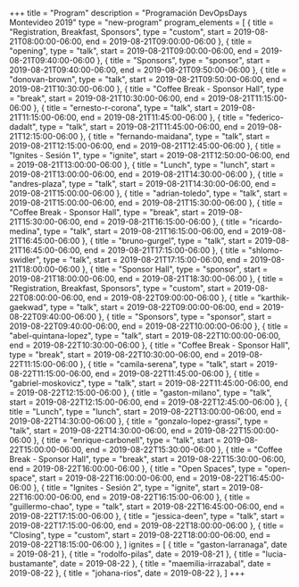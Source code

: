 +++
title = "Program"
description = "Programación DevOpsDays Montevideo 2019"
type = "new-program"
program_elements = [
    { title = "Registration, Breakfast, Sponsors", type = "custom", start = 2019-08-21T08:00:00-06:00, end = 2019-08-21T09:00:00-06:00 },
    { title = "opening", type = "talk", start = 2019-08-21T09:00:00-06:00, end = 2019-08-21T09:40:00-06:00 },
    { title = "Sponsors", type = "sponsor", start = 2019-08-21T09:40:00-06:00, end = 2019-08-21T09:50:00-06:00 },
    { title = "donovan-brown", type = "talk", start = 2019-08-21T09:50:00-06:00, end = 2019-08-21T10:30:00-06:00 },
    { title = "Coffee Break - Sponsor Hall", type = "break", start = 2019-08-21T10:30:00-06:00, end = 2019-08-21T11:15:00-06:00 },
    { title = "ernesto-r-corona", type = "talk", start = 2019-08-21T11:15:00-06:00, end = 2019-08-21T11:45:00-06:00 },
    { title = "federico-dadalt", type = "talk", start = 2019-08-21T11:45:00-06:00, end = 2019-08-21T12:15:00-06:00 },
    { title = "fernando-maidana", type = "talk", start = 2019-08-21T12:15:00-06:00, end = 2019-08-21T12:45:00-06:00 },
    { title = "Ignites - Sesión 1", type = "ignite", start = 2019-08-21T12:50:00-06:00, end = 2019-08-21T13:00:00-06:00 },
    { title = "Lunch", type = "lunch", start = 2019-08-21T13:00:00-06:00, end = 2019-08-21T14:30:00-06:00 },
    { title = "andres-plaza", type = "talk", start = 2019-08-21T14:30:00-06:00, end = 2019-08-21T15:00:00-06:00 },
    { title = "adrian-toledo", type = "talk", start = 2019-08-21T15:00:00-06:00, end = 2019-08-21T15:30:00-06:00 },
    { title = "Coffee Break - Sponsor Hall", type = "break", start = 2019-08-21T15:30:00-06:00, end = 2019-08-21T16:15:00-06:00 },
    { title = "ricardo-medina", type = "talk", start = 2019-08-21T16:15:00-06:00, end = 2019-08-21T16:45:00-06:00 },
    { title = "bruno-gurgel", type = "talk", start = 2019-08-21T16:45:00-06:00, end = 2019-08-21T17:15:00-06:00 },
    { title = "shlomo-swidler", type = "talk", start = 2019-08-21T17:15:00-06:00, end = 2019-08-21T18:00:00-06:00 },
    { title = "Sponsor Hall", type = "sponsor", start = 2019-08-21T18:00:00-06:00, end = 2019-08-21T18:30:00-06:00 },
    { title = "Registration, Breakfast, Sponsors", type = "custom", start = 2019-08-22T08:00:00-06:00, end = 2019-08-22T09:00:00-06:00 },
    { title = "karthik-gaekwad", type = "talk", start = 2019-08-22T09:00:00-06:00, end = 2019-08-22T09:40:00-06:00 },
    { title = "Sponsors", type = "sponsor", start = 2019-08-22T09:40:00-06:00, end = 2019-08-22T10:00:00-06:00 },
    { title = "abel-quintana-lopez", type = "talk", start = 2019-08-22T10:00:00-06:00, end = 2019-08-22T10:30:00-06:00 },
    { title = "Coffee Break - Sponsor Hall", type = "break", start = 2019-08-22T10:30:00-06:00, end = 2019-08-22T11:15:00-06:00 },
    { title = "camila-serena", type = "talk", start = 2019-08-22T11:15:00-06:00, end = 2019-08-22T11:45:00-06:00 },
    { title = "gabriel-moskovicz", type = "talk", start = 2019-08-22T11:45:00-06:00, end = 2019-08-22T12:15:00-06:00 },
    { title = "gaston-milano", type = "talk", start = 2019-08-22T12:15:00-06:00, end = 2019-08-22T12:45:00-06:00 },
    { title = "Lunch", type = "lunch", start = 2019-08-22T13:00:00-06:00, end = 2019-08-22T14:30:00-06:00 },
    { title = "gonzalo-lopez-grassi", type = "talk", start = 2019-08-22T14:30:00-06:00, end = 2019-08-22T15:00:00-06:00 },
    { title = "enrique-carbonell", type = "talk", start = 2019-08-22T15:00:00-06:00, end = 2019-08-22T15:30:00-06:00 },
    { title = "Coffee Break - Sponsor Hall", type = "break", start = 2019-08-22T15:30:00-06:00, end = 2019-08-22T16:00:00-06:00 },
    { title = "Open Spaces", type = "open-space", start = 2019-08-22T16:00:00-06:00, end = 2019-08-22T16:45:00-06:00 },
    { title = "Ignites - Sesión 2", type = "ignite", start = 2019-08-22T16:00:00-06:00, end = 2019-08-22T16:15:00-06:00 },
    { title = "guillermo-chao", type = "talk", start = 2019-08-22T16:45:00-06:00, end = 2019-08-22T17:15:00-06:00 },
    { title = "jessica-deen", type = "talk", start = 2019-08-22T17:15:00-06:00, end = 2019-08-22T18:00:00-06:00 },
    { title = "Closing", type = "custom", start = 2019-08-22T18:00:00-06:00, end = 2019-08-22T18:15:00-06:00 },
]
ignites = [
    { title = "gaston-larranaga", date = 2019-08-21 },
    { title = "rodolfo-pilas", date = 2019-08-21 },
    { title = "lucia-bustamante", date = 2019-08-22 },
    { title = "maemilia-irrazabal", date = 2019-08-22 },
    { title = "johana-rios", date = 2019-08-22 },
]
+++

